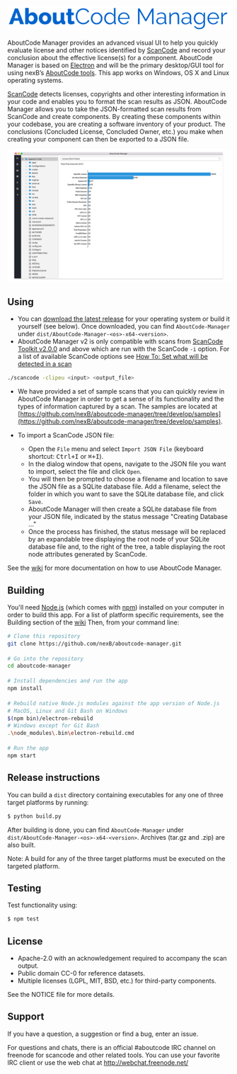# <img src="assets/images/aboutcode-logo.png" align="center" alt="AboutCode Manager">

AboutCode Manager provides an advanced visual UI to help you quickly evaluate
license and other notices identified by [ScanCode](https://github.com/nexB/scancode-toolkit/) and record your conclusion
about the effective license(s) for a component. AboutCode Manager is based on
[Electron](https://electron.atom.io/) and will be the primary desktop/GUI tool for using nexB’s [AboutCode
tools](https://github.com/nexB/aboutcode). This app works on Windows, OS X and Linux operating systems.

[ScanCode](https://github.com/nexB/scancode-toolkit/) detects licenses, copyrights 
and other interesting information in your code and enables you to format the scan 
results as JSON. AboutCode Manager allows you to take the JSON-formatted 
scan results from ScanCode and create components. By creating these components within your codebase, you are creating 
a software inventory of your product. The conclusions (Concluded License, 
Concluded Owner, etc.) you make when creating your component can then be 
exported to a JSON file.

![AboutCode Manager](assets/images/aboutcode-manager-chart-summary-view.png)

## Using

* You can [download the latest release](https://github.com/nexB/aboutcode-manager/releases) for your operating system or build it yourself (see below).
Once downloaded, you can find `AboutCode-Manager` under `dist/AboutCode-Manager-<os>-x64-<version>`.
* AboutCode Manager v2 is only compatible with scans from 
[ScanCode Toolkit v2.0.0](https://github.com/nexB/scancode-toolkit/releases) and 
above which are run with the ScanCode `-i` option. For a list of available ScanCode 
options see [How To: Set what will be detected in a scan](https://github.com/nexB/scancode-toolkit/wiki/How-To:-Set-what-will-be-detected-in-a-scan)

```bash
./scancode -clipeu <input> <output_file>
```

* We have provided a set of sample scans that you can quickly review in AboutCode Manager in order to get a sense of its functionality and the types of information captured by a scan.  The samples are located at [https://github.com/nexB/aboutcode-manager/tree/develop/samples](https://github.com/nexB/aboutcode-manager/tree/develop/samples).

* To import a ScanCode JSON file:
  * Open the `File` menu and select `Import JSON File` (keyboard shortcut: <kbd>Ctrl+I</kbd> or <kbd>&#8984;+I</kbd>).
  * In the dialog window that opens, navigate to the JSON file you want to import, select the file and click `Open`.
  * You will then be prompted to choose a filename and location to save the JSON file as a SQLite database file.  Add a filename, select the folder in which you want to save the SQLite database file, and click `Save`.
  * AboutCode Manager will then create a SQLite database file from your JSON file, indicated by the status message "Creating Database ..."
  * Once the process has finished, the status message will be replaced by an expandable tree displaying the root node of your SQLite database file and, to the right of the tree, a table displaying the root node attributes generated by ScanCode.

See the [wiki](https://github.com/nexB/aboutcode-manager/wiki#tutorials) for more documentation on how to use AboutCode Manager.

## Building

You'll need [Node.js](https://nodejs.org) (which comes with [npm](http://npmjs.com)) 
installed on your computer in order to build this app. For a list of platform 
specific requirements, see the Building section of the [wiki](https://github.com/nexB/aboutcode-manager/wiki/Building)
Then, from your command line:

```bash
# Clone this repository
git clone https://github.com/nexB/aboutcode-manager.git

# Go into the repository
cd aboutcode-manager

# Install dependencies and run the app
npm install

# Rebuild native Node.js modules against the app version of Node.js
# MacOS, Linux and Git Bash on Windows
$(npm bin)/electron-rebuild
# Windows except for Git Bash
.\node_modules\.bin\electron-rebuild.cmd

# Run the app
npm start
```

## Release instructions

You can build a `dist` directory containing executables for any one of three 
target platforms by running:

```bash
$ python build.py
```

After building is done, you can find `AboutCode-Manager` under `dist/AboutCode-Manager-<os>-x64-<version>`.
Archives (tar.gz and .zip) are also built.

Note: A build for any of the three target platforms must be executed on the targeted platform.

## Testing

Test functionality using:

```bash
$ npm test
```

## License

* Apache-2.0 with an acknowledgement required to accompany the scan output.
* Public domain CC-0 for reference datasets.
* Multiple licenses (LGPL, MIT, BSD, etc.) for third-party components.

See the NOTICE file for more details.

## Support

If you have a question, a suggestion or find a bug, enter an issue.

For questions and chats, there is an official #aboutcode IRC channel on freenode for
scancode and other related tools. You can use your favorite IRC client or use the
web chat at http://webchat.freenode.net/

